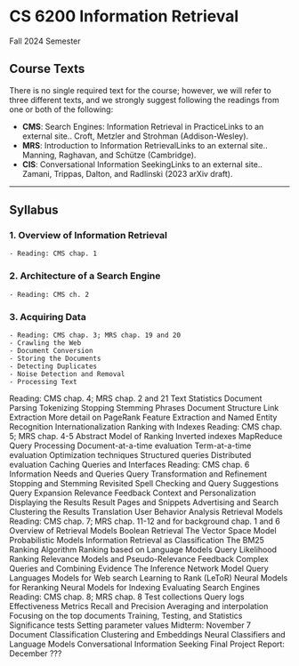 # CS 6200 Information Retrieval

Fall 2024 Semester

## Course Texts
There is no single required text for the course; however, we will refer to three different texts, and we strongly suggest following the readings from one or both of the following:

- **CMS**: Search Engines: Information Retrieval in PracticeLinks to an external site.. Croft, Metzler and Strohman (Addison-Wesley).
- **MRS**: Introduction to Information RetrievalLinks to an external site.. Manning, Raghavan, and Schütze (Cambridge).
- **CIS**: Conversational Information SeekingLinks to an external site.. Zamani, Trippas, Dalton, and Radlinski (2023 arXiv draft).

---

## Syllabus

### 1. Overview of Information Retrieval

    - Reading: CMS chap. 1

### 2. Architecture of a Search Engine
    - Reading: CMS ch. 2
    
### 3. Acquiring Data
    - Reading: CMS chap. 3; MRS chap. 19 and 20
    - Crawling the Web
    - Document Conversion
    - Storing the Documents
    - Detecting Duplicates
    - Noise Detection and Removal
    - Processing Text

Reading: CMS chap. 4; MRS chap. 2 and 21
Text Statistics
Document Parsing
Tokenizing
Stopping
Stemming
Phrases
Document Structure
Link Extraction
More detail on PageRank
Feature Extraction and Named Entity Recognition
Internationalization
Ranking with Indexes
Reading: CMS chap. 5; MRS chap. 4-5
Abstract Model of Ranking
Inverted indexes
MapReduce
Query Processing
Document-at-a-time evaluation
Term-at-a-time evaluation
Optimization techniques
Structured queries
Distributed evaluation
Caching
Queries and Interfaces
Reading: CMS chap. 6
Information Needs and Queries
Query Transformation and Refinement
Stopping and Stemming Revisited
Spell Checking and Query Suggestions
Query Expansion
Relevance Feedback
Context and Personalization
Displaying the Results
Result Pages and Snippets
Advertising and Search
Clustering the Results
Translation
User Behavior Analysis
Retrieval Models
Reading: CMS chap. 7; MRS chap. 11-12 and for background chap. 1 and 6
Overview of Retrieval Models
Boolean Retrieval
The Vector Space Model
Probabilistic Models
Information Retrieval as Classification
The BM25 Ranking Algorithm
Ranking based on Language Models
Query Likelihood Ranking
Relevance Models and Pseudo-Relevance Feedback
Complex Queries and Combining Evidence
The Inference Network Model
Query Languages
Models for Web search
Learning to Rank (LeToR)
Neural Models for Reranking
Neural Models for Indexing
Evaluating Search Engines
Reading: CMS chap. 8; MRS chap. 8
Test collections
Query logs
Effectiveness Metrics
Recall and Precision
Averaging and interpolation
Focusing on the top documents
Training, Testing, and Statistics
Significance tests
Setting parameter values
Midterm: November 7
Document Classification
Clustering and Embeddings
Neural Classifiers and Language Models
Conversational Information Seeking
Final Project Report: December ???